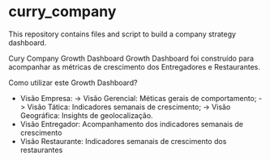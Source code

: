 # curry_company
This repository contains files and script to build a company strategy dashboard.

Cury Company Growth Dashboard
Growth Dashboard foi construído para acompanhar as métricas de crescimento dos Entregadores e Restaurantes.

Como utilizar este Growth Dashboard?
- Visão Empresa:
    -> Visão Gerencial: Méticas gerais de comportamento;
    -> Visão Tática: Indicadores semanais de crescimento;
    -> Visão Geográfica: Insights de geolocalização.
- Visão Entregador: Acompanhamento dos indicadores semanais de crescimento
- Visão Restaurante: Indicadores semanais de crescimento dos restaurantes
